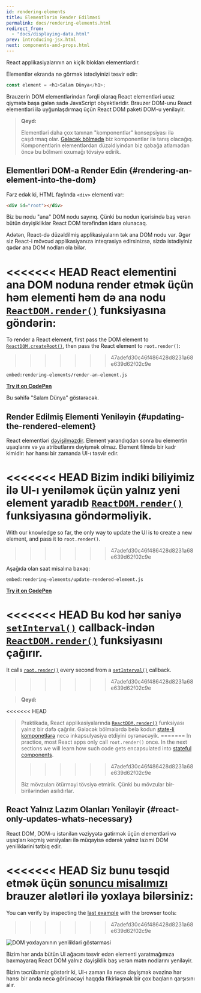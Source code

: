 ```yaml
---
id: rendering-elements
title: Elementlərin Render Edilməsi
permalink: docs/rendering-elements.html
redirect_from:
  - "docs/displaying-data.html"
prev: introducing-jsx.html
next: components-and-props.html
---
```


React applikasiyalarının ən kiçik blokları elementlərdir.

Elementlər ekranda nə görmək istədiyinizi təsvir edir:

```js
const element = <h1>Salam Dünya</h1>;
```

Brauzerin DOM elementlərindən fərqli olaraq React elementləri ucuz qiymətə başa gələn sadə JavaScript obyektləridir. Brauzer DOM-unu React elementləri ilə uyğunlaşdırmaq üçün React DOM paketi DOM-u yeniləyir.

>**Qeyd:** 
>
>Elementləri daha çox tanınan "komponentlər" konsepsiyası ilə çaşdırmaq olar. [Gələcək bölmədə](/docs/components-and-props.html) biz komponentlər ilə tanış olacağıq. Komponentlərin elementlərdən düzəldiyindən biz qabağa atlamadan öncə bu bölməni oxumağı tövsiyə edirik.

## Elementləri DOM-a Render Edin {#rendering-an-element-into-the-dom}

Fərz edək ki, HTML faylında `<div>` elementi var:

```html
<div id="root"></div>
```

Biz bu nodu "ana" DOM nodu sayırıq. Çünki bu nodun içərisində baş verən bütün dəyişikliklər React DOM tərəfindən idarə olunacaq.

Adətən, React-də düzəldilmiş applikasiyaların tək ana DOM nodu var. Əgər siz React-i mövcud applikasiyanıza inteqrasiya edirsinizsə, sizdə istədiyiniz qədər ana DOM nodları ola bilər.

<<<<<<< HEAD
React elementini ana DOM noduna render etmək üçün həm elementi həm də ana nodu [`ReactDOM.render()`](/docs/react-dom.html#render) funksiyasına göndərin:
=======
To render a React element, first pass the DOM element to [`ReactDOM.createRoot()`](/docs/react-dom-client.html#createroot), then pass the React element to `root.render()`:
>>>>>>> 47adefd30c46f486428d8231a68e639d62f02c9e

`embed:rendering-elements/render-an-element.js`

**[Try it on CodePen](https://codepen.io/gaearon/pen/ZpvBNJ?editors=1010)**

Bu səhifə "Salam Dünya" göstərəcək.

## Render Edilmiş Elementi Yeniləyin {#updating-the-rendered-element}

React elementləri [dəyişilməzdir](https://en.wikipedia.org/wiki/Immutable_object). Element yarandıqdan sonra bu elementin uşaqlarını və ya atributlarını dəyişmək olmaz. Element filmdə bir kadr kimidir: hər hansı bir zamanda UI-ı təsvir edir.

<<<<<<< HEAD
Bizim indiki biliyimiz ilə UI-ı yeniləmək üçün yalnız yeni element yaradıb [`ReactDOM.render()`](/docs/react-dom.html#render) funksiyasına göndərməliyik.
=======
With our knowledge so far, the only way to update the UI is to create a new element, and pass it to `root.render()`.
>>>>>>> 47adefd30c46f486428d8231a68e639d62f02c9e

Aşağıda olan saat misalına baxaq:

`embed:rendering-elements/update-rendered-element.js`

**[Try it on CodePen](https://codepen.io/gaearon/pen/gwoJZk?editors=1010)**

<<<<<<< HEAD
Bu kod hər saniyə [`setInterval()`](https://developer.mozilla.org/en-US/docs/Web/API/WindowTimers/setInterval) callback-indən [`ReactDOM.render()`](/docs/react-dom.html#render) funksiyasını çağırır.
=======
It calls [`root.render()`](/docs/react-dom.html#render) every second from a [`setInterval()`](https://developer.mozilla.org/en-US/docs/Web/API/WindowTimers/setInterval) callback.
>>>>>>> 47adefd30c46f486428d8231a68e639d62f02c9e

>**Qeyd:**
>
<<<<<<< HEAD
>Praktikada, React applikasiyalarında [`ReactDOM.render()`](/docs/react-dom.html#render) funksiyası yalnız bir dəfə çağrılır. Gələcək bölmələrdə belə kodun [state-li komponetlərə](/docs/state-and-lifecycle.html) necə inkapsulyasiya etdiyini oyrənəcəyik.
=======
>In practice, most React apps only call `root.render()` once. In the next sections we will learn how such code gets encapsulated into [stateful components](/docs/state-and-lifecycle.html).
>>>>>>> 47adefd30c46f486428d8231a68e639d62f02c9e
>
>Biz mövzuları ötürməyi tövsiyə etmirik. Çünki bu mövzular bir-birilərindən asılıdırlar.

## React Yalnız Lazım Olanları Yeniləyir {#react-only-updates-whats-necessary}

React DOM, DOM-u istənilən vəziyyətə gətirmək üçün elementləri və uşaqları keçmiş versiyaları ilə müqayisə edərək yalnız lazımi DOM yeniliklərini tətbiq edir.

<<<<<<< HEAD
Siz bunu təsqid etmək üçün [sonuncu misalımızı](codepen://rendering-elements/update-rendered-element) brauzer alətləri ilə yoxlaya bilərsiniz:
=======
You can verify by inspecting the [last example](https://codepen.io/gaearon/pen/gwoJZk?editors=1010) with the browser tools:
>>>>>>> 47adefd30c46f486428d8231a68e639d62f02c9e

![DOM yoxlayanının yenilikləri göstərməsi](../images/docs/granular-dom-updates.gif)

Bizim hər anda bütün UI ağacını təsvir edən elementi yaratmağımıza baxmayaraq React DOM yalnız dəyişiklik baş verən mətn nodlarını yeniləyir.

Bizim təcrübəmiz göstərir ki, UI-ı zaman ilə necə dəyişmək əvəzinə hər hansı bir anda necə görünəcəyi haqqda fikirləşmək bir çox baqların qarşısını alır.
